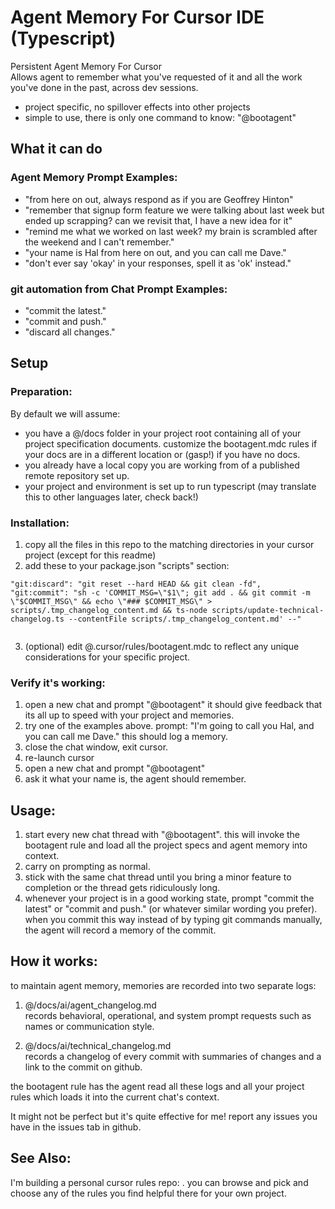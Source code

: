 # Agent Memory For Cursor IDE (Typescript)
Persistent Agent Memory For Cursor  
Allows agent to remember what you've requested of it and all the work you've done in the past, across dev sessions.
- project specific, no spillover effects into other projects
- simple to use, there is only one command to know: "@bootagent"


## What it can do
### Agent Memory Prompt Examples:
- "from here on out, always respond as if you are Geoffrey Hinton"
- "remember that signup form feature we were talking about last week but ended up scrapping? can we revisit that, I have a new idea for it"
- "remind me what we worked on last week? my brain is scrambled after the weekend and I can't remember."
- "your name is Hal from here on out, and you can call me Dave."
- "don't ever say 'okay' in your responses, spell it as 'ok' instead."

### git automation from Chat Prompt Examples:
- "commit the latest."
- "commit and push."
- "discard all changes."

## Setup
### Preparation:
By default we will assume:
- you have a @/docs folder in your project root containing all of your project specification documents. customize the bootagent.mdc rules if your docs are in a different location or (gasp!) if you have no docs.
- you already have a local copy you are working from of a published remote repository set up.
- your project and environment is set up to run typescript (may translate this to other languages later, check back!)
  
### Installation:
1. copy all the files in this repo to the matching directories in your cursor project (except for this readme)
2. add these to your package.json "scripts" section:
```
"git:discard": "git reset --hard HEAD && git clean -fd",
"git:commit": "sh -c 'COMMIT_MSG=\"$1\"; git add . && git commit -m \"$COMMIT_MSG\" && echo \"### $COMMIT_MSG\" > scripts/.tmp_changelog_content.md && ts-node scripts/update-technical-changelog.ts --contentFile scripts/.tmp_changelog_content.md' --"
  
```
3. (optional) edit @.cursor/rules/bootagent.mdc to reflect any unique considerations for your specific project.
### Verify it's working:
1. open a new chat and prompt "@bootagent" it should give feedback that its all up to speed with your project and memories.
2. try one of the examples above. prompt: "I'm going to call you Hal, and you can call me Dave." this should log a memory.
3. close the chat window, exit cursor.
4. re-launch cursor
5. open a new chat and prompt "@bootagent"
6. ask it what your name is, the agent should remember.

   
## Usage:
1. start every new chat thread with "@bootagent". this will invoke the bootagent rule and load all the project specs and agent memory into context.
2. carry on prompting as normal.
3. stick with the same chat thread until you bring a minor feature to completion or the thread gets ridiculously long.
4. whenever your project is in a good working state, prompt "commit the latest" or "commit and push." (or whatever similar wording you prefer). when you commit this way instead of by typing git commands manually, the agent will record a memory of the commit.



   
   
## How it works:
to maintain agent memory, memories are recorded into two separate logs:
1. @/docs/ai/agent_changelog.md  
records behavioral, operational, and system prompt requests such as names or communication style.

2. @/docs/ai/technical_changelog.md  
records a changelog of every commit with summaries of changes and a link to the commit on github.  

the bootagent rule has the agent read all these logs and all your project rules which loads it into the current chat's context. 

It might not be perfect but it's quite effective for me! report any issues you have in the issues tab in github.

## See Also:
I'm building a personal cursor rules repo: . you can browse and pick and choose any of the rules you find helpful there for your own project. 
